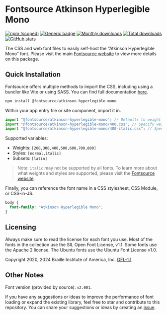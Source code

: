# Fontsource Atkinson Hyperlegible Mono

[![npm (scoped)](https://img.shields.io/npm/v/@fontsource/atkinson-hyperlegible-mono?color=brightgreen)](https://www.npmjs.com/package/@fontsource/atkinson-hyperlegible-mono) [![Generic badge](https://img.shields.io/badge/fontsource-passing-brightgreen)](https://github.com/fontsource/fontsource) [![Monthly downloads](https://badgen.net/npm/dm/@fontsource/atkinson-hyperlegible-mono)](https://github.com/fontsource/fontsource) [![Total downloads](https://badgen.net/npm/dt/@fontsource/atkinson-hyperlegible-mono)](https://github.com/fontsource/fontsource) [![GitHub stars](https://img.shields.io/github/stars/fontsource/fontsource.svg?style=social&label=Star)](https://github.com/fontsource/fontsource/stargazers)

The CSS and web font files to easily self-host the “Atkinson Hyperlegible Mono” font. Please visit the main [Fontsource website](https://fontsource.org/fonts/atkinson-hyperlegible-mono) to view more details on this package.

## Quick Installation

Fontsource offers multiple methods to import the CSS, including using a bundler like Vite or using SASS. You can find full documentation [here](https://fontsource.org/docs/getting-started/introduction).

```javascript
npm install @fontsource/atkinson-hyperlegible-mono
```

Within your app entry file or site component, import it in.

```javascript
import "@fontsource/atkinson-hyperlegible-mono"; // Defaults to weight 400
import "@fontsource/atkinson-hyperlegible-mono/400.css"; // Specify weight
import "@fontsource/atkinson-hyperlegible-mono/400-italic.css"; // Specify weight and style
```

Supported variables:
- Weights: `[200,300,400,500,600,700,800]`
- Styles: `[normal,italic]`
- Subsets: `[latin]`

> Note: `italic` may not be supported by all fonts. To learn more about what weights and styles are supported, please visit the [Fontsource website](https://fontsource.org/fonts/atkinson-hyperlegible-mono).

Finally, you can reference the font name in a CSS stylesheet, CSS Module, or CSS-in-JS.

```css
body {
  font-family: "Atkinson Hyperlegible Mono";
}
```

## Licensing
Always make sure to read the license for each font you use. Most of the fonts in the collection use the SIL Open Font License, v1.1. Some fonts use the Apache 2 license. The Ubuntu fonts use the Ubuntu Font License v1.0.

Copyright 2020, 2024 Braille Institute of America, Inc.
[OFL-1.1](https://openfontlicense.org/)

## Other Notes
Font version (provided by source): `v2.001`.

If you have any suggestions or ideas to improve the performance of font loading or expand the existing library, feel free to star and contribute to this repository. You can share your suggestions or ideas by creating an [issue](https://github.com/fontsource/fontsource/issues).